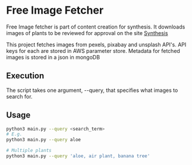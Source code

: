 # Free Image Fetcher

Free Image fetcher is part of content creation for synthesis. It downloads images of plants to be reviewed for approval on the site [Synthesis](https://plantsynthesis.com)

This project fetches images from pexels, pixabay and unsplash API's. API keys for each are stored in AWS parameter store. Metadata for fetched images is stored in a json in mongoDB

## Execution

The script takes one argument, --query, that specifies what images to search for. 

## Usage

```bash
python3 main.py --query <search_term>
# E.g.
python3 main.py --query aloe

# Multiple plants
python3 main.py --query 'aloe, air plant, banana tree'
```
